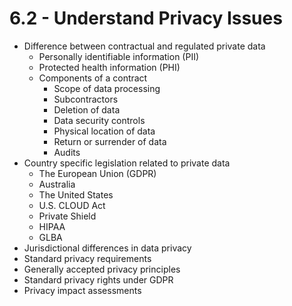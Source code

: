 # 6.2 - Understand Privacy Issues

- Difference between contractual and regulated private data
  - Personally identifiable information (PII)
  - Protected health information (PHI)
  - Components of a contract
    - Scope of data processing
    - Subcontractors
    - Deletion of data
    - Data security controls
    - Physical location of data
    - Return or surrender of data
    - Audits
- Country specific legislation related to private data
  - The European Union (GDPR)
  - Australia
  - The United States
  - U.S. CLOUD Act
  - Private Shield
  - HIPAA
  - GLBA
- Jurisdictional differences in data privacy
- Standard privacy requirements
- Generally accepted privacy principles
- Standard privacy rights under GDPR
- Privacy impact assessments
